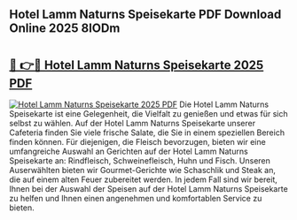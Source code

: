 ## Hotel Lamm Naturns Speisekarte PDF Download Online 2025 8lODm

# <h2><a href="http://gcdu18.nevu.top/?p=Hotel+Lamm+Naturns+Speisekarte">🔗 👉🔴 Hotel Lamm Naturns Speisekarte 2025 PDF</a></h2>

[![Hotel Lamm Naturns Speisekarte 2025 PDF](https://i.imgur.com/dBaPXMq.png)](http://gcdu18.nevu.top/?p=Hotel+Lamm+Naturns+Speisekarte)
Die Hotel Lamm Naturns Speisekarte ist eine Gelegenheit, die Vielfalt zu genießen und etwas für sich selbst zu wählen. Auf der Hotel Lamm Naturns Speisekarte unserer Cafeteria finden Sie viele frische Salate, die Sie in einem speziellen Bereich finden können. Für diejenigen, die Fleisch bevorzugen, bieten wir eine umfangreiche Auswahl an Gerichten auf der Hotel Lamm Naturns Speisekarte an: Rindfleisch, Schweinefleisch, Huhn und Fisch. Unseren Auserwählten bieten wir Gourmet-Gerichte wie Schaschlik und Steak an, die auf einem alten Feuer zubereitet werden. In jedem Fall sind wir bereit, Ihnen bei der Auswahl der Speisen auf der Hotel Lamm Naturns Speisekarte zu helfen und Ihnen einen angenehmen und komfortablen Service zu bieten.
